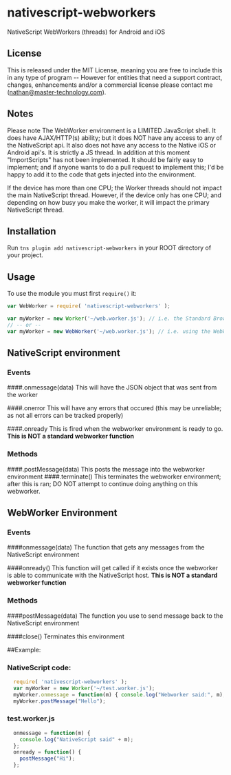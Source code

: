 # nativescript-webworkers
 NativeScript WebWorkers (threads) for Android and iOS

## License

This is released under the MIT License, meaning you are free to include this in any type of program -- However for entities that need a support contract, changes, enhancements and/or a commercial license please contact me (nathan@master-technology.com).

## Notes

Please note The WebWorker environment is a LIMITED JavaScript shell.  It does have AJAX/HTTP(s) ability; but it does NOT have any access to any of the NativeScript api.  It also does not have any access to the Native iOS or Android api's.  It is strictly a JS thread.  In addition at this moment "ImportScripts" has not been implemented.  It should be fairly easy to implement; and if anyone wants to do a pull request to implement this; I'd be happy to add it to the code that gets injected into the environment.

If the device has more than one CPU; the Worker threads should not impact the main NativeScript thread.  However, if the device only has one CPU; and depending on how busy you make the worker, it will impact the primary NativeScript thread.

## Installation

Run `tns plugin add nativescript-webworkers` in your ROOT directory of your project.

## Usage

To use the  module you must first `require()` it:

```js
var WebWorker = require( 'nativescript-webworkers' );

var myWorker = new Worker('~/web.worker.js'); // i.e. the Standard Browser way
// -- or --
var myWorker = new WebWorker('~/web.worker.js'); // i.e. using the WebWorker variable returned by the require statement.
```

## NativeScript environment
### Events
####.onmessage(data)
This will have the JSON object that was sent from the worker

####.onerror
This will have any errors that occured (this may be unreliable; as not all errors can be tracked properly)

####.onready
This is fired when the webworker environment is ready to go.  
**This is NOT a standard webworker function**

### Methods
####.postMessage(data)
This posts the message into the webworker environment
####.terminate()
This terminates the webworker environment; after this is ran; DO NOT attempt to continue doing anything on this webworker.


## WebWorker Environment
### Events

####onmessage(data)
The function that gets any messages from the NativeScript environment

####onready()
This function will get called if it exists once the webworker is able to communicate with the NativeScript host.
**This is NOT a standard webworker function**

### Methods
####postMessage(data)
The function you use to send message back to the NativeScript environment

####close()
Terminates this environment


##Example:
### NativeScript code:
```js
  require( 'nativescript-webworkers' );
  var myWorker = new Worker('~/test.worker.js');
  myWorker.onmessage = function(m) { console.log("Webworker said:", m); };
  myWorker.postMessage("Hello");
```

### test.worker.js
```js
  onmessage = function(m) {
    console.log("NativeScript said" + m);	
  };
  onready = function() {
    postMessage("Hi");
  };
```  
